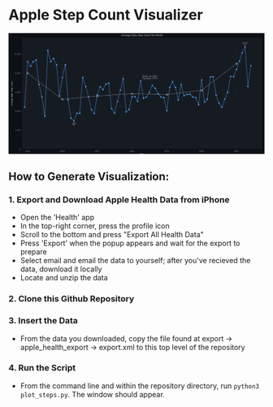 # Apple Step Count Visualizer
![Example graph](images/image-2.png)

## How to Generate Visualization:
### 1. Export and Download Apple Health Data from iPhone
- Open the 'Health' app
- In the top-right corner, press the profile icon
- Scroll to the bottom and press "Export All Health Data"
- Press 'Export' when the popup appears and wait for the export to prepare
- Select email and email the data to yourself; after you've recieved the data, download it locally
- Locate and unzip the data

### 2. Clone this Github Repository
### 3. Insert the Data
- From the data you downloaded, copy the file found at export -> apple_health_export -> export.xml to this top level of the repository
### 4. Run the Script
- From the command line and within the repository directory, run `python3 plot_steps.py`. The window should appear. 
